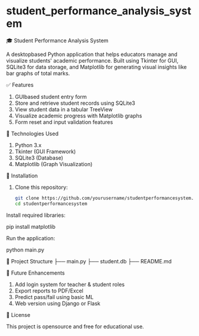 # student_performance_analysis_system

 🎓 Student Performance Analysis System

A desktopbased Python application that helps educators manage and visualize students' academic performance.
 Built using Tkinter for GUI, SQLite3 for data storage, and Matplotlib for generating visual insights like bar graphs of total marks.


 ✅ Features

1. GUIbased student entry form
2. Store and retrieve student records using SQLite3
3. View student data in a tabular TreeView
4. Visualize academic progress with Matplotlib graphs
5. Form reset and input validation features


 🧰 Technologies Used
1. Python 3.x
2. Tkinter (GUI Framework)
3. SQLite3 (Database)
4. Matplotlib (Graph Visualization)


 🚀 Installation

1. Clone this repository:
   ```bash
   git clone https://github.com/yourusername/studentperformancesystem.git
   cd studentperformancesystem

Install required libraries:

 pip install matplotlib


Run the application:

 python main.py

📁 Project Structure
├── main.py
├── student.db
├── README.md


🔮 Future Enhancements

1. Add login system for teacher & student roles
2. Export reports to PDF/Excel
3. Predict pass/fail using basic ML
4. Web version using Django or Flask

📃 License

This project is opensource and free for educational use.

